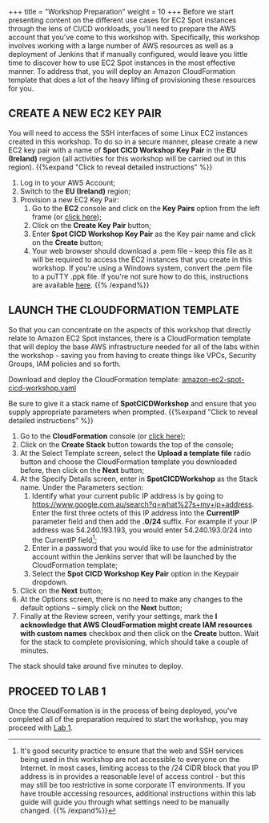 +++
title = "Workshop Preparation"
weight = 10
+++
Before we start presenting content on the different use cases for EC2 Spot instances through the lens of CI/CD workloads, you'll need to prepare the AWS account that you've come to this workshop with. Specifically, this workshop involves working with a large number of AWS resources as well as a deployment of Jenkins that if manually configured, would leave you little time to discover how to use EC2 Spot instances in the most effective manner. To address that, you will deploy an Amazon CloudFormation template that does a lot of the heavy lifting of provisioning these resources for you.

## CREATE A NEW EC2 KEY PAIR
You will need to access the SSH interfaces of some Linux EC2 instances created in this workshop. To do so in a secure manner, please create a new EC2 key pair with a name of **Spot CICD Workshop Key Pair** in the **EU (Ireland)** region (all activities for this workshop will be carried out in this region).
{{%expand "Click to reveal detailed instructions" %}}
1. Log in to your AWS Account;
2. Switch to the **EU (Ireland)** region;
3. Provision a new EC2 Key Pair:
    1. Go to the **EC2** console and click on the **Key Pairs** option from the left frame (or [click here](https://eu-west-1.console.aws.amazon.com/ec2/v2/home?region=eu-west-1#KeyPairs));
    2. Click on the **Create Key Pair** button;
    3. Enter **Spot CICD Workshop Key Pair** as the Key pair name and click on the **Create** button;
    4. Your web browser should download a .pem file – keep this file as it will be required to access the EC2 instances that you create in this workshop. If you're using a Windows system, convert the .pem file to a puTTY .ppk file. If you're not sure how to do this, instructions are available [here](https://aws.amazon.com/premiumsupport/knowledge-center/convert-pem-file-into-ppk/).
{{% /expand%}}

## LAUNCH THE CLOUDFORMATION TEMPLATE
So that you can concentrate on the aspects of this workshop that directly relate to Amazon EC2 Spot instances, there is a CloudFormation template that will deploy the base AWS infrastructure needed for all of the labs within the workshop - saving you from having to create things like VPCs, Security Groups, IAM policies and so forth.

Download and deploy the CloudFormation template:
[amazon-ec2-spot-cicd-workshop.yaml](https://raw.githubusercontent.com/awslabs/ec2-spot-workshops/master/workshops/amazon-ec2-spot-cicd-workshop/amazon-ec2-spot-cicd-workshop.yaml)

Be sure to give it a stack name of **SpotCICDWorkshop** and ensure that you supply appropriate parameters when prompted.
{{%expand "Click to reveal detailed instructions" %}}
1. Go to the **CloudFormation** console (or [click here](https://eu-west-1.console.aws.amazon.com/cloudformation/home?region=eu-west-1));
2. Click on the **Create Stack** button towards the top of the console;
3. At the Select Template screen, select the **Upload a template file** radio button and choose the CloudFormation template you downloaded before, then click on the **Next** button;
4. At the Specify Details screen, enter in **SpotCICDWorkshop** as the Stack name. Under the Parameters section:
    1. Identify what your current public IP address is by going to https://www.google.com.au/search?q=what%27s+my+ip+address. Enter the first three octets of this IP address into the **CurrentIP** parameter field and then add the **.0/24** suffix. For example if your IP address was 54.240.193.193, you would enter 54.240.193.0/24 into the CurrentIP field[^1];
    2. Enter in a password that you would like to use for the administrator account within the Jenkins server that will be launched by the CloudFormation template;
    3. Select the **Spot CICD Workshop Key Pair** option in the Keypair dropdown.
5. Click on the **Next** button;
6. At the Options screen, there is no need to make any changes to the default options – simply click on the **Next** button;
7. Finally at the Review screen, verify your settings, mark the **I acknowledge that AWS CloudFormation might create IAM resources with custom names** checkbox and then click on the **Create** button. Wait for the stack to complete provisioning, which should take a couple of minutes.

[^1]: It's good security practice to ensure that the web and SSH services being used in this workshop are not accessible to everyone on the Internet. In most cases, limiting access to the /24 CIDR block that you IP address is in provides a reasonable level of access control - but this may still be too restrictive in some corporate IT environments. If you have trouble accessing resources, additional instructions within this lab guide will guide you through what settings need to be manually changed.
{{% /expand%}}

The stack should take around five minutes to deploy.

## PROCEED TO LAB 1
Once the CloudFormation is in the process of being deployed, you've completed all of the preparation required to start the workshop, you may proceed with [Lab 1](/amazon-ec2-spot-cicd-workshop/jenkins-spot/lab1.html).
